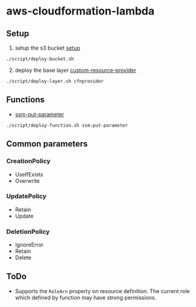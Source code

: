 # aws-cloudformation-lambda

## Setup
1. setup the s3 bucket
[setup](/setup)
```
./script/deploy-bucket.sh
```
2. deploy the base layer
[custom-resource-provider](/layer/cfnprovider)
```
./script/deploy-layer.sh cfnprovider
```

## Functions
- [ssm-put-parameter](/function/ssm-put-parameter)
```
./script/deploy-function.sh ssm-put-parameter
```

## Common parameters
### CreationPolicy
- UseIfExists
- Overwrite
### UpdatePolicy
- Retain
- Update
### DeletionPolicy
- IgnoreError
- Retain
- Delete

## ToDo
- Supports the `RoleArn` property on resource definition. The current role which defined by function may have strong permissions.
